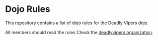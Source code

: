 Dojo Rules
==========

This repository contains a list of dojo rules for the Deadly Vipers dojo.

All members should read the rules
Check the [deadlyvipers organization](https://github.com/deadlyvipers).
